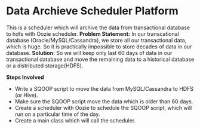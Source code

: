 # Data Archieve Scheduler Platform
This is a scheduler which will archive the data from transactional database to hdfs with Oozie scheduler.
**Problem Statement:**
  In our transcational database (Oracle/MySQL/Cassandra), we store all our transactional data, which is huge. So it is practically impossible to store decades of data in our database.
**Solution:**
  So we will keep only last 60 days of data in our transactional database and move the remaining data to a historical database or a distributed storage(HDFS).

**Steps Involved**
- Write a SQOOP script to move the data from MySQL/Cassandra to HDFS (or Hive).
- Make sure the SQOOP script move the data which is older than 60 days.
- Create a scheduler with Oozie to schedule the SQOOP script, which will run on a particular time of the day.
- Create a main class which will call the scheduler.
